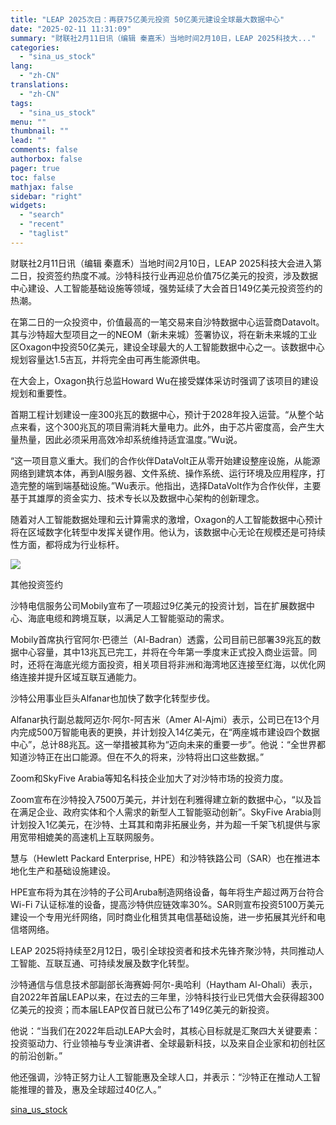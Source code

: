 ```yaml
---
title: "LEAP 2025次日：再获75亿美元投资 50亿美元建设全球最大数据中心"
date: "2025-02-11 11:31:09"
summary: "财联社2月11日讯（编辑 秦嘉禾）当地时间2月10日，LEAP 2025科技大..."
categories:
  - "sina_us_stock"
lang:
  - "zh-CN"
translations:
  - "zh-CN"
tags:
  - "sina_us_stock"
menu: ""
thumbnail: ""
lead: ""
comments: false
authorbox: false
pager: true
toc: false
mathjax: false
sidebar: "right"
widgets:
  - "search"
  - "recent"
  - "taglist"
---
```


财联社2月11日讯（编辑 秦嘉禾）当地时间2月10日，LEAP 2025科技大会进入第二日，投资签约热度不减。沙特科技行业再迎总价值75亿美元的投资，涉及数据中心建设、人工智能基础设施等领域，强势延续了大会首日149亿美元投资签约的热潮。

在第二日的一众投资中，价值最高的一笔交易来自沙特数据中心运营商Datavolt。其与沙特超大型项目之一的NEOM（新未来城）签署协议，将在新未来城的工业区Oxagon中投资50亿美元，建设全球最大的人工智能数据中心之一。该数据中心规划容量达1.5吉瓦，并将完全由可再生能源供电。

在大会上，Oxagon执行总监Howard Wu在接受媒体采访时强调了该项目的建设规划和重要性。

首期工程计划建设一座300兆瓦的数据中心，预计于2028年投入运营。“从整个站点来看，这个300兆瓦的项目需消耗大量电力。此外，由于芯片密度高，会产生大量热量，因此必须采用高效冷却系统维持适宜温度。”Wu说。

“这一项目意义重大。我们的合作伙伴DataVolt正从零开始建设整座设施，从能源网络到建筑本体，再到AI服务器、文件系统、操作系统、运行环境及应用程序，打造完整的端到端基础设施。”Wu表示。他指出，选择DataVolt作为合作伙伴，主要基于其雄厚的资金实力、技术专长以及数据中心架构的创新理念。

随着对人工智能数据处理和云计算需求的激增，Oxagon的人工智能数据中心预计将在区域数字化转型中发挥关键作用。他认为，该数据中心无论在规模还是可持续性方面，都将成为行业标杆。

![](//n.sinaimg.cn/spider20250211/608/w2048h2560/20250211/7f45-891f147413fff2d7312a594f8f90407e.jpg)

其他投资签约

沙特电信服务公司Mobily宣布了一项超过9亿美元的投资计划，旨在扩展数据中心、海底电缆和跨境互联，以满足人工智能驱动的需求。

Mobily首席执行官阿尔·巴德兰（Al-Badran）透露，公司目前已部署39兆瓦的数据中心容量，其中13兆瓦已完工，并将在今年第一季度末正式投入商业运营。同时，还将在海底光缆方面投资，相关项目将非洲和海湾地区连接至红海，以优化网络连接并提升区域互联互通能力。

沙特公用事业巨头Alfanar也加快了数字化转型步伐。

Alfanar执行副总裁阿迈尔·阿尔-阿吉米（Amer Al-Ajmi）表示，公司已在13个月内完成500万智能电表的更换，并计划投入14亿美元，在“两座城市建设四个数据中心”，总计88兆瓦。这一举措被其称为“迈向未来的重要一步”。他说：“全世界都知道沙特正在出口能源。但在不久的将来，沙特将出口这些数据。”

Zoom和SkyFive Arabia等知名科技企业加大了对沙特市场的投资力度。

Zoom宣布在沙特投入7500万美元，并计划在利雅得建立新的数据中心，“以及旨在满足企业、政府实体和个人需求的新型人工智能驱动创新”。SkyFive Arabia则计划投入1亿美元，在沙特、土耳其和南非拓展业务，并为超一千架飞机提供与家用宽带相媲美的高速机上互联网服务。

慧与（Hewlett Packard Enterprise, HPE）和沙特铁路公司（SAR）也在推进本地化生产和基础设施建设。

HPE宣布将为其在沙特的子公司Aruba制造网络设备，每年将生产超过两万台符合Wi-Fi 7认证标准的设备，提高沙特供应链效率30%。SAR则宣布投资5100万美元建设一个专用光纤网络，同时商业化租赁其电信基础设施，进一步拓展其光纤和电信塔网络。

LEAP 2025将持续至2月12日，吸引全球投资者和技术先锋齐聚沙特，共同推动人工智能、互联互通、可持续发展及数字化转型。

沙特通信与信息技术部副部长海赛姆·阿尔-奥哈利（Haytham Al-Ohali）表示，自2022年首届LEAP以来，在过去的三年里，沙特科技行业已凭借大会获得超300亿美元的投资；而本届LEAP仅首日就已公布了149亿美元的新投资。

他说：“当我们在2022年启动LEAP大会时，其核心目标就是汇聚四大关键要素：投资驱动力、行业领袖与专业演讲者、全球最新科技，以及来自企业家和初创社区的前沿创新。”

他还强调，沙特正努力让人工智能惠及全球人口，并表示：“沙特正在推动人工智能推理的普及，惠及全球超过40亿人。”

[sina_us_stock](https://finance.sina.com.cn/money/forex/forexinfo/2025-02-11/doc-inekasqe3322941.shtml)
